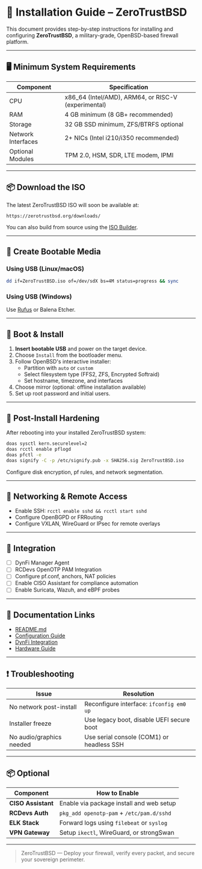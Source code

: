 
# 📘 Installation Guide – ZeroTrustBSD

This document provides step-by-step instructions for installing and configuring **ZeroTrustBSD**, a military-grade, OpenBSD-based firewall platform.

---

## 🖥️ Minimum System Requirements

| Component       | Specification |
|------------------|---------------|
| CPU              | x86_64 (Intel/AMD), ARM64, or RISC-V (experimental) |
| RAM              | 4 GB minimum (8 GB+ recommended) |
| Storage          | 32 GB SSD minimum, ZFS/BTRFS optional |
| Network Interfaces | 2+ NICs (Intel i210/i350 recommended) |
| Optional Modules | TPM 2.0, HSM, SDR, LTE modem, IPMI |

---

## 📦 Download the ISO

The latest ZeroTrustBSD ISO will soon be available at:

```
https://zerotrustbsd.org/downloads/
```

You can also build from source using the [ISO Builder](./Makefile).

---

## 💽 Create Bootable Media

### Using USB (Linux/macOS)

```sh
dd if=ZeroTrustBSD.iso of=/dev/sdX bs=4M status=progress && sync
```

### Using USB (Windows)

Use [Rufus](https://rufus.ie/) or Balena Etcher.

---

## 🚀 Boot & Install

1. **Insert bootable USB** and power on the target device.
2. Choose `Install` from the bootloader menu.
3. Follow OpenBSD's interactive installer:
   - Partition with `auto` or `custom`
   - Select filesystem type (FFS2, ZFS, Encrypted Softraid)
   - Set hostname, timezone, and interfaces
4. Choose mirror (optional: offline installation available)
5. Set up root password and initial users.

---

## 🔐 Post-Install Hardening

After rebooting into your installed ZeroTrustBSD system:

```sh
doas sysctl kern.securelevel=2
doas rcctl enable pflogd
doas pfctl -e
doas signify -C -p /etc/signify.pub -x SHA256.sig ZeroTrustBSD.iso
```

Configure disk encryption, pf rules, and network segmentation.

---

## 🔌 Networking & Remote Access

- Enable SSH: `rcctl enable sshd && rcctl start sshd`
- Configure OpenBGPD or FRRouting
- Configure VXLAN, WireGuard or IPsec for remote overlays

---

## 🧩 Integration

- [ ] DynFi Manager Agent
- [ ] RCDevs OpenOTP PAM Integration
- [ ] Configure pf.conf, anchors, NAT policies
- [ ] Enable CISO Assistant for compliance automation
- [ ] Enable Suricata, Wazuh, and eBPF probes

---

## 📄 Documentation Links

- [README.md](./README.md)
- [Configuration Guide](./configuration.md)
- [DynFi Integration](./dynfi.md)
- [Hardware Guide](./HARDWARE_GUIDE.md)

---

## ❗ Troubleshooting

| Issue             | Resolution |
|-------------------|------------|
| No network post-install | Reconfigure interface: `ifconfig em0 up` |
| Installer freeze        | Use legacy boot, disable UEFI secure boot |
| No audio/graphics needed | Use serial console (COM1) or headless SSH |

---

## 📦 Optional

| Component    | How to Enable |
|--------------|---------------|
| **CISO Assistant** | Enable via package install and web setup |
| **RCDevs Auth**    | `pkg_add openotp-pam` + `/etc/pam.d/sshd` |
| **ELK Stack**      | Forward logs using `filebeat` or `syslog` |
| **VPN Gateway**    | Setup `ikectl`, WireGuard, or strongSwan |

---

> ZeroTrustBSD — Deploy your firewall, verify every packet, and secure your sovereign perimeter.

